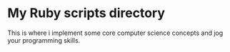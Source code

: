 # My Ruby scripts directory

This is where i implement some core computer science concepts and jog
your programming skills.

